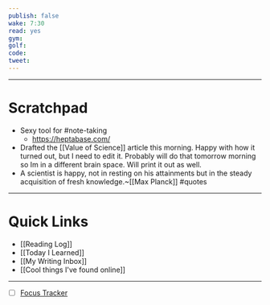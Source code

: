 ```yaml
---
publish: false
wake: 7:30
read: yes
gym:
golf:
code:
tweet:
---
```

***
# Scratchpad
- Sexy tool for #note-taking 
	- https://heptabase.com/
- Drafted the [[Value of Science]] article this morning. Happy with how it turned out, but I need to edit it. Probably will do that tomorrow morning so Im in a different brain space. Will print it out as well.
- A scientist is happy, not in resting on his attainments but in the steady acquisition of fresh knowledge.~[[Max Planck]] #quotes 



---
# Quick Links
- [[Reading Log]]
- [[Today I Learned]]
- [[My Writing Inbox]]
- [[Cool things I've found online]]

***
- [ ] [Focus Tracker](https://docs.google.com/spreadsheets/d/18ZL9CSRxE2z7pTKcaPGe3749GMO9Ov2UjVsRMQqShBk/edit#gid=696776801)